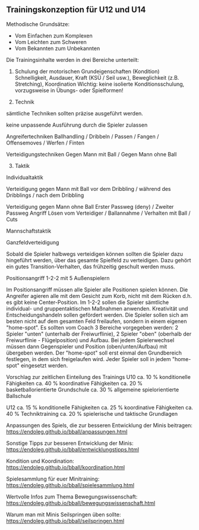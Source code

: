 Trainingskonzeption für U12 und U14
---------------------------------------

Methodische Grundsätze:
- Vom Einfachen zum Komplexen
- Vom Leichten zum Schweren
- Vom Bekannten zum Unbekannten

Die Trainingsinhalte werden in drei Bereiche unterteilt:
1. Schulung der motorischen Grundeigenschaften (Kondition)
Schnelligkeit, Ausdauer, Kraft (KSÜ / Seil usw.), Beweglichkeit (z.B. Stretching), Koordination
Wichtig: keine isolierte Konditionsschulung, vorzugsweise in Übungs- oder Spielformen!

3. Technik

sämtliche Techniken sollten präzise ausgeführt werden.

keine unpassende Ausführung durch die Spieler zulassen

Angreifertechniken
Ballhandling / Dribbeln / Passen / Fangen / Offensemoves / Werfen / Finten

Verteidigungstechniken
Gegen Mann mit Ball / Gegen Mann ohne Ball


3. Taktik

Individualtaktik

Verteidigung gegen Mann mit Ball
vor dem Dribbling / während des Dribblings / nach dem Dribbling

Verteidigung gegen Mann ohne Ball
Erster Passweg (deny) / Zweiter Passweg
Angriff
Lösen vom Verteidiger / Ballannahme / Verhalten mit Ball / Cuts


Mannschaftstaktik

Ganzfeldverteidigung

Sobald die Spieler halbwegs verteidigen können sollten die Spieler dazu hingeführt werden, über das gesamte Spielfeld zu verteidigen. Dazu gehört ein gutes Transition-Verhalten, das frühzeitig geschult werden muss.

Positionsangriff 1-2-2 mit 5 Außenspielern

Im Positionsangriff müssen alle Spieler alle Positionen spielen können. Die Angreifer agieren alle mit dem Gesicht zum Korb, nicht mit dem Rücken d.h. es gibt keine Center-Position. Im 1-2-2 sollen die Spieler sämtliche individual- und gruppentaktischen Maßnahmen anwenden. Kreativität und Entscheidungshandeln sollen gefördert werden. Die Spieler sollen sich am besten nicht auf dem gesamten Feld freilaufen, sondern in einem eigenen "home-spot". Es sollten vom Coach 3 Bereiche vorgegeben werden: 2 Spieler "unten" (unterhalb der Freiwurflinie), 2 Spieler "oben" (oberhalb der Freiwurflinie - Flügelposition) und Aufbau. Bei jedem Spielerwechsel müssen dann Gegenspieler und Position (oben/unten/Aufbau) mit übergeben werden. Der "home-spot" soll erst einmal den Grundbereich festlegen, in dem sich freigelaufen wird. Jeder Spieler soll in jedem "home-spot" eingesetzt werden.


Vorschlag zur zeitlichen Einteilung des Trainings
U10
ca. 10 % konditionelle Fähigkeiten
ca. 40 % koordinative Fähigkeiten
ca. 20 % basketballorientierte Grundschule
ca. 30 % allgemeine spielorientierte Ballschule

U12
ca. 15 % konditionelle Fähigkeiten
ca. 25 % koordinative Fähigkeiten
ca. 40 % Techniktraining
ca. 20 % spielerische und taktische Grundlagen


Anpassungen des Spiels, die zur besseren Entwicklung der Minis beitragen:
https://endoleg.github.io/bball/anpassungen.html


Sonstige Tipps zur besseren Entwicklung der Minis:
https://endoleg.github.io/bball/entwicklungstipps.html


Kondition und Koordination:
https://endoleg.github.io/bball/koordination.html


Spielesammlung für euer Minitraining:
https://endoleg.github.io/bball/spielesammlung.html


Wertvolle Infos zum Thema Bewegungswissenschaft:
https://endoleg.github.io/bball/bewegungswissenschaft.html

Warum man mit Minis Seilspringen üben sollte:
https://endoleg.github.io/bball/seilspringen.html


